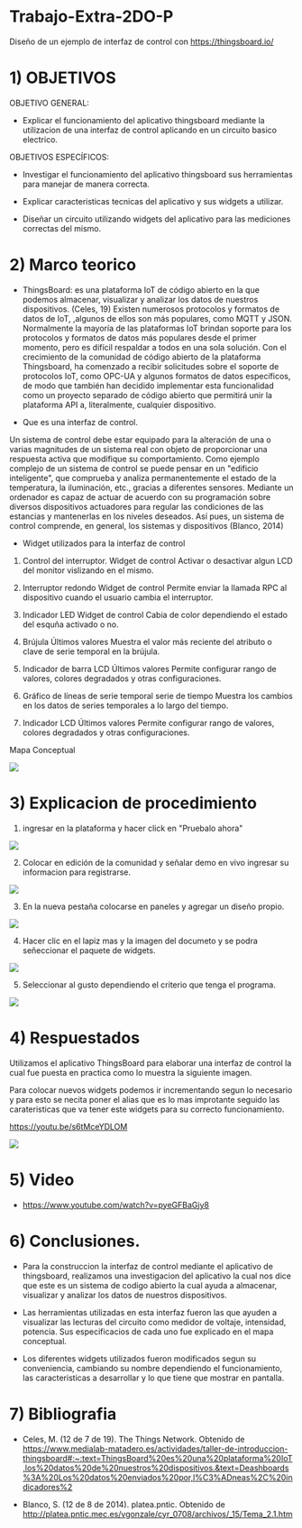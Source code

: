 # Trabajo-Extra-2DO-P

Diseño de un ejemplo de interfaz de control con https://thingsboard.io/

# 1) OBJETIVOS

OBJETIVO GENERAL:

- Explicar el funcionamiento del aplicativo thingsboard mediante la utilizacion de una interfaz de control aplicando en un circuito basico electrico.

OBJETIVOS ESPECÍFICOS:

- Investigar el funcionamiento del aplicativo thingsboard sus herramientas para manejar de manera correcta.

- Explicar caracteristicas tecnicas del aplicativo y sus widgets a utilizar.

- Diseñar un circuito utilizando widgets del aplicativo para las mediciones correctas del mismo.

# 2) Marco teorico


-	ThingsBoard: es una plataforma IoT de código abierto en la que podemos almacenar, visualizar y analizar los datos de nuestros dispositivos. (Celes, 19)
Existen numerosos protocolos y formatos de datos de IoT, ,algunos de ellos son más populares, como MQTT y JSON. Normalmente la mayoría de las plataformas IoT brindan soporte para los protocolos y formatos de datos más populares desde el primer momento, pero es difícil respaldar a todos en una sola solución.
Con el crecimiento de la comunidad de código abierto de la plataforma Thingsboard, ha comenzado a recibir solicitudes sobre el soporte de protocolos IoT, como OPC-UA y algunos formatos de datos específicos, de modo que también han decidido implementar esta funcionalidad como un proyecto separado de código abierto que  permitirá unir la plataforma API a, literalmente, cualquier dispositivo.

- Que es una interfaz de control.

Un sistema de control debe estar equipado para la alteración de una o varias magnitudes de un sistema real con objeto de proporcionar una respuesta activa que modifique su comportamiento. Como ejemplo complejo de un sistema de control se puede pensar en un "edificio inteligente", que comprueba y analiza permanentemente el estado de la temperatura, la iluminación, etc., gracias a diferentes sensores. Mediante un ordenador es capaz de actuar de acuerdo con su programación sobre diversos dispositivos actuadores para regular las condiciones de las estancias y mantenerlas en los niveles deseados. Así pues, un sistema de control comprende, en general, los sistemas y dispositivos (Blanco, 2014)

- Widget utilizados para la interfaz de control

1) Control del interruptor.
Widget de control
Activar o desactivar algun LCD del monitor vislizando en el mismo.

2) Interruptor redondo
Widget de control
Permite enviar la llamada RPC al dispositivo cuando el usuario cambia el interruptor.

3) Indicador LED
Widget de control
Cabia de color dependiendo el estado del esquña activado o no.

4) Brújula
Últimos valores
Muestra el valor más reciente del atributo o clave de serie temporal en la brújula.

5) Indicador de barra LCD
Últimos valores
Permite configurar rango de valores, colores degradados y otras configuraciones.

6) Gráfico de líneas de serie temporal
serie de tiempo
Muestra los cambios en los datos de series temporales a lo largo del tiempo.

7) Indicador LCD
Últimos valores
Permite configurar rango de valores, colores degradados y otras configuraciones.

Mapa Conceptual

![](https://github.com/spcueva1/Trabajo-Extra-2DO-P/blob/4b5983bdac1162a469c2630de86112501f0fb5b1/Flowchart.jpg)

# 3) Explicacion de procedimiento

1) ingresar en la plataforma y hacer click en "Pruebalo ahora"

![](https://github.com/spcueva1/Trabajo-Extra-2DO-P/blob/0f8725c14fd3f99b21069637cea2d2f1d7719666/extra%20things/1.png)

2) Colocar en edición de la comunidad y señalar demo en vivo ingresar su informacion para registrarse.

![](https://github.com/spcueva1/Trabajo-Extra-2DO-P/blob/0f8725c14fd3f99b21069637cea2d2f1d7719666/extra%20things/2.png)

3) En la nueva pestaña colocarse en paneles y agregar un diseño propio.

![](https://github.com/spcueva1/Trabajo-Extra-2DO-P/blob/0f8725c14fd3f99b21069637cea2d2f1d7719666/extra%20things/3.png)

4) Hacer clic en el lapiz mas y la imagen del documeto y se podra señeccionar el paquete de widgets.

![](https://github.com/spcueva1/Trabajo-Extra-2DO-P/blob/0f8725c14fd3f99b21069637cea2d2f1d7719666/extra%20things/4.png)

5) Seleccionar al gusto dependiendo el criterio que tenga el programa.

![](https://github.com/spcueva1/Trabajo-Extra-2DO-P/blob/0f8725c14fd3f99b21069637cea2d2f1d7719666/extra%20things/5.png)



# 4) Respuestados

Utilizamos el aplicativo ThingsBoard para elaborar una interfaz de control la cual fue puesta en practica como lo muestra la siguiente imagen. 

Para colocar nuevos widgets podemos ir incrementando segun lo necesario y para esto se necita poner el alias que es lo mas improtante seguido las carateristicas que va tener este widgets para su correcto funcionamiento.

https://youtu.be/s6tMceYDLOM

![](https://github.com/spcueva1/Trabajo-Extra-2DO-P/blob/0f8725c14fd3f99b21069637cea2d2f1d7719666/extra%20things/6.png)



# 5) Video

-  https://www.youtube.com/watch?v=pyeGFBaGjy8

# 6) Conclusiones.

- Para la construccion la interfaz de control mediante el aplicativo de thingsboard, realizamos una investigacion del aplicativo la cual nos dice que este es un sistema de codigo abierto la cual ayuda a almacenar, visualizar y analizar los datos de nuestros dispositivos. 

- Las herramientas utilizadas en esta interfaz fueron las que ayuden a visualizar las lecturas del circuito como medidor de voltaje, intensidad, potencia. Sus especificacios de cada uno fue explicado en el mapa conceptual.

- Los diferentes widgets utilizados fueron modificados segun su conveniencia, cambiando su nombre dependiendo el funcionamiento, las caracteristicas a desarrollar y lo que tiene que mostrar en pantalla. 

# 7) Bibliografia

- Celes, M. (12 de 7 de 19). The Things Network. Obtenido de https://www.medialab-matadero.es/actividades/taller-de-introduccion-thingsboard#:~:text=ThingsBoard%20es%20una%20plataforma%20IoT,los%20datos%20de%20nuestros%20dispositivos.&text=Deashboards%3A%20Los%20datos%20enviados%20por,l%C3%ADneas%2C%20indicadores%2

- Blanco, S. (12 de 8 de 2014). platea.pntic. Obtenido de http://platea.pntic.mec.es/vgonzale/cyr_0708/archivos/_15/Tema_2.1.htm
